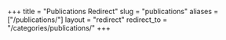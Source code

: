 +++
title = "Publications Redirect"
slug = "publications"
aliases = ["/publications/"]
layout = "redirect"
redirect_to = "/categories/publications/"
+++
